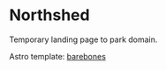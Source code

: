# Northshed

Temporary landing page to park domain.

Astro template: [barebones](https://github.com/superwebthemes/barebones)

